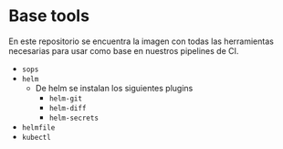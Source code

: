 # Base tools

En este repositorio se encuentra la imagen con todas las herramientas necesarias
para usar como base en nuestros pipelines de CI.

- `sops`
- `helm`
  - De helm se instalan los siguientes plugins
    - `helm-git`
    - `helm-diff`
    - `helm-secrets`
- `helmfile`
- `kubectl`